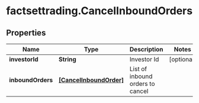 # factsettrading.CancelInboundOrders

## Properties

Name | Type | Description | Notes
------------ | ------------- | ------------- | -------------
**investorId** | **String** | Investor Id | [optional] 
**inboundOrders** | [**[CancelInboundOrder]**](CancelInboundOrder.md) | List of inbound orders to cancel | 


